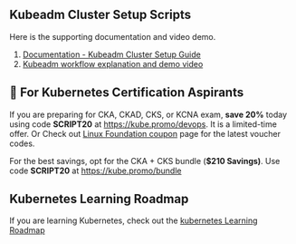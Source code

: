 ## Kubeadm Cluster Setup Scripts

Here is the supporting documentation and video demo.

1. [Documentation - Kubeadm Cluster Setup Guide](https://devopscube.com/setup-kubernetes-cluster-kubeadm/)
2. [Kubeadm workflow explanation and demo video](https://youtu.be/xX52dc3u2HU)

## 🚀 For Kubernetes Certification Aspirants

If you are preparing for CKA, CKAD, CKS, or KCNA exam, **save 20%** today using code **SCRIPT20** at https://kube.promo/devops. It is a limited-time offer. Or Check out [Linux Foundation coupon](https://scriptcrunch.com/linux-foundation-coupon/) page for the latest voucher codes.

For the best savings, opt for the CKA + CKS bundle (**$210 Savings)**. Use code **SCRIPT20** at https://kube.promo/bundle

## Kubernetes Learning Roadmap

If you are learning Kubernetes, check out the [kubernetes Learning Roadmap](https://github.com/techiescamp/kubernetes-learning-path)

